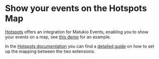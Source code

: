 # Show your events on the Hotspots Map

[Hotspots](https://compojoom.com/joomla-extensions/hotspots) offers an integration for Matukio Events, enabling you to show your events on a map, see [this demo](http://matukio.compojoom.com/events-map) for an example.

In the [Hotspots documentation](https://compojoom.com/support/documentation/hotspots) you can find a [detailed guide](https://compojoom.com/support/documentation/hotspots/ch04s08) on how to set up the mapping between the two extensions.
